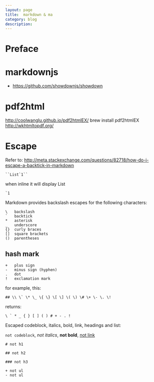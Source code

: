 ```yaml
---
layout: page
title:	markdown & ma
category: blog
description:
---
```

# Preface

# markdownjs
- https://github.com/showdownjs/showdown

# pdf2html
http://coolwanglu.github.io/pdf2htmlEX/
	brew install pdf2htmlEX
http://wkhtmltopdf.org/

# Escape
Refer to:
http://meta.stackexchange.com/questions/82718/how-do-i-escape-a-backtick-in-markdown

    ``List`1``

when inline it will display List

	`1

Markdown provides backslash escapes for the following characters:

    \   backslash
    `   backtick
    *   asterisk
    _   underscore
    {}  curly braces
    []  square brackets
    ()  parentheses

##   hash mark

    +   plus sign
    -   minus sign (hyphen)
    .   dot
    !   exclamation mark

for example, this:

    ## \\ \` \* \_ \{ \} \[ \] \( \) \# \+ \- \. \!

returns:

    \ ` * _ { } [ ] ( ) # + - . !

Escaped codeblock, italics, bold, link, headings and list:

`not codeblock`, *not italics*, **not bold**, [not link](http://www.google.com)

    # not h1

    ## not h2

    ### not h3

    + not ul
    - not ul
